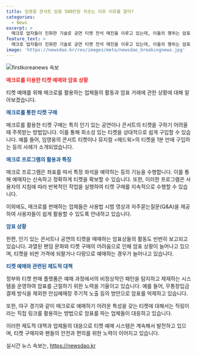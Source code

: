 ```yaml
---
title: 임영웅 콘서트 암표 500만원 치솟는 이유 이유를 알아?
categories:
  - News
excerpt: >
  매크로 업자들이 진화한 기술로 공연 티켓 전석 매진을 이루고 있는데, 이들의 행위는 암표 판매로 번지고 있음. 1만원대 매크로를 활용해 간단한 티켓 구매, 이와 관련된 티켓 전쟁과 정책적 대응, 그리고 암표상들의 행태 등을 다룬다. 매크로를 사용해보며 비정상적 예매 패턴 탐지 및 차단이 가장 효과적임을 체감하고 그 과정에서의 불이익을 고민하게 됨. 앞으로 티켓 구매 과정에서 개인의 권익을 보호할 유효한 방법의 필요성을 느끼게 됨.
feature_text: >
  매크로 업자들이 진화한 기술로 공연 티켓 전석 매진을 이루고 있는데, 이들의 행위는 암표 판매로 번지고 있음. 1만원대 매크로를 활용해 간단한 티켓 구매, 이와 관련된 티켓 전쟁과 정책적 대응, 그리고 암표상들의 행태 등을 다룬다. 매크로를 사용해보며 비정상적 예매 패턴 탐지 및 차단이 가장 효과적임을 체감하고 그 과정에서의 불이익을 고민하게 됨. 앞으로 티켓 구매 과정에서 개인의 권익을 보호할 유효한 방법의 필요성을 느끼게 됨.
image: 'https://newsdao.kr/res/images/meta/newsdao_breakingnews.jpg'
---
```


<p><img src="https://newsdao.kr/res/images/meta/newsdao_breakingnews.jpg" alt="firstkoreanews 속보" /></p>

<p><b><span style="color: #ee2323;">매크로를 이용한 티켓 예매와 암표 상황</span></b></p>

<p>티켓 예매를 위해 매크로를 활용하는 업체들의 활동과 암표 거래에 관한 상황에 대해 알아보겠습니다.</p>

<p><b><span style="color: #1a5490;">매크로를 통한 티켓 구매</span></b></p>

<p>매크로를 활용한 티켓 구매는 특히 인기 있는 공연이나 콘서트의 티켓을 구하기 어려울 때 주목받는 방법입니다. 이를 통해 희소성 있는 티켓을 상대적으로 쉽게 구입할 수 있습니다. 예를 들어, 임영웅의 콘서트 티켓이나 뮤지컬 &lt;헤드윅&gt;의 티켓을 1분 만에 구입하는 등의 사례가 소개되었습니다.</p>

<p><b><span style="color: #1a5490;">매크로 프로그램의 활용과 특징</span></b></p>

<p>매크로 프로그램은 좌표를 따서 특정 좌석을 예약하는 등의 기능을 수행합니다. 이를 통해 예매자는 신속하고 정확하게 티켓을 확보할 수 있습니다. 또한, 이러한 프로그램은 사용자의 지침에 따라 반복적인 작업을 실행하여 티켓 구매를 지속적으로 수행할 수 있습니다.</p>

<p>이외에도, 매크로를 판매하는 업체들은 사용법 시범 영상과 자주묻는질문(Q&amp;A)을 제공하여 사용자들이 쉽게 활용할 수 있도록 안내하고 있습니다.</p>

<p><b><span style="color: #1a5490;">암표 상황</span></b></p>

<p>한편, 인기 있는 콘서트나 공연의 티켓을 매매하는 암표상들의 활동도 빈번히 보고되고 있습니다. 과열된 팬덤 문화와 티켓 구매의 어려움으로 인해 암표 상황이 늘어나고 있으며, 티켓을 비싼 가격에 되팔거나 다량으로 예매하는 경우가 늘어나고 있습니다.</p>

<p><b><span style="color: #1a5490;">티켓 예매와 관련된 제도적 대책</span></b></p>

<p>정부와 티켓 판매 플랫폼은 예매 과정에서의 비정상적인 패턴을 탐지하고 제재하는 시스템을 운영하여 암표를 근절하기 위한 노력을 기울이고 있습니다. 예를 들어, 무통장입금 결제 방식을 제외한 안심예매창 주기적 노출 등의 방안으로 암표를 억제하고 있습니다.</p>

<p>또한, 야구 경기와 같이 매크로로 예매하기 어려운 특성을 갖는 티켓에 대해서는 직링이라는 직접 링크를 활용하는 방법으로 암표를 파는 업체들이 대응하고 있습니다.</p>

<p>이러한 제도적 대책과 업체들의 대응으로 티켓 예매 시스템은 계속해서 발전하고 있으며, 티켓 구매자와 팬들의 안전과 편의를 위한 노력이 이어지고 있습니다.</p>
실시간 뉴스 속보는, <a href="https://newsdao.kr" rel="dofollow">https://newsdao.kr</a>


